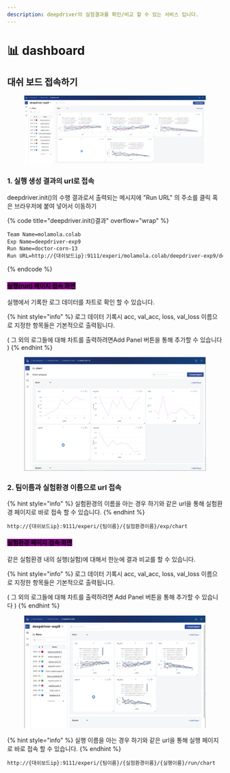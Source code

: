 ```yaml
---
description: deepdriver의 실험결과를 확인/비교 할 수 있는 서비스 입니다.
---
```


# 📊 dashboard

## 대쉬 보드 접속하기

<figure><img src="../../.gitbook/assets/dashboard.png" alt=""><figcaption></figcaption></figure>

### 1.  실행 생성 결과의  url로 접속

deepdriver.init()의 수행 결과로서 출력되는 메시지에 "Run URL" 의  주소를 클릭 혹은 브라우저에 붙여 넣어서 이동하기

{% code title="deepdriver.init()결과" overflow="wrap" %}
```bash
Team Name=molamola.colab
Exp Name=deepdriver-exp9
Run Name=doctor-corn-13
Run URL=http://{대쉬보드ip}:9111/experi/molamola.colab/deepdriver-exp9/doctor-corn-13/run/chart
```
{% endcode %}

#### <mark style="background-color:purple;">실행(run) 페이지 접속 화면</mark>

실행에서 기록한 로그 데이터를 차트로 확인 할 수 있습니다.

{% hint style="info" %}
로그 데이터 기록시 acc,  val\_acc, loss, val\_loss 이름으로 지정한 항목들은 기본적으로 출력됩니다.

( 그 외의 로그들에 대해 차트를 출력하려면Add Panel 버튼을 통해 추가할 수 있습니다 )
{% endhint %}

<figure><img src="../../.gitbook/assets/dashboard_run.png" alt=""><figcaption></figcaption></figure>

### 2.  팀이름과 실험환경 이름으로 url 접속

{% hint style="info" %}
실험환경의 이름을 아는 경우 하기와 같은 url을 통해 실험환경 페이지로 바로 접속 할 수 있습니다.&#x20;
{% endhint %}

```
http://{대쉬보드ip}:9111/experi/{팀이름}/{실험환경이름}/exp/chart
```

#### <mark style="background-color:purple;">실험환경 페이지 접속 화면</mark>

같은 실험환경 내의 실행(실험)에 대해서 한눈에 결과 비교를 할 수 있습니다.&#x20;

{% hint style="info" %}
로그 데이터 기록시 acc,  val\_acc, loss, val\_loss 이름으로 지정한 항목들은 기본적으로 출력됩니다.

( 그 외의 로그들에 대해 차트를 출력하려면 Add Panel 버튼을 통해 추가할 수 있습니다 )
{% endhint %}

<figure><img src="../../.gitbook/assets/dashboard2.png" alt=""><figcaption></figcaption></figure>

{% hint style="info" %}
실행 이름을 아는 경우 하기와  같은  url을 통해 실행 페이지로 바로 접속 할 수 있습니다.
{% endhint %}

```
http://{대쉬보드ip}:9111/experi/{팀이름}/{실험환경이름}/{실행이름}/run/chart
```
